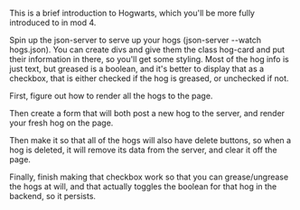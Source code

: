 This is a brief introduction to Hogwarts, which you'll be more fully introduced to in mod 4.

Spin up the json-server to serve up your hogs (json-server --watch hogs.json). You can create divs and give them the class hog-card and put their information in there, so you'll get some styling. Most of the hog info is just text, but greased is a boolean, and it's better to display that as a checkbox, that is either checked if the hog is greased, or unchecked if not.

First, figure out how to render all the hogs to the page.

Then create a form that will both post a new hog to the server, and render your fresh hog on the page.

Then make it so that all of the hogs will also have delete buttons, so when a hog is deleted, it will remove its data from the server, and clear it off the page.

Finally, finish making that checkbox work so that you can grease/ungrease the hogs at will, and that actually toggles the boolean for that hog in the backend, so it persists.
